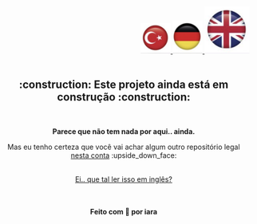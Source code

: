 <div align="right" >
  <a href="./README.md">
    <img src="./images/tr.png" alt="Türkce" width="60px" ></img>
  </a>
  <a href="./README.de.md">
    <img src="./images/de.png" alt="Deutsch" width="60px" ></img>
  </a>
  <a href="./README.en.md">
    <img src="./images/en.png" alt="English" width="90px" ></img>
  </a>
</div>
<br/>


<div align="center" >
  <h2> :construction: Este projeto ainda está em construção :construction: </h2>
  <br/>
  
  <p><strong>Parece que não tem nada por aqui.. ainda.</strong></p>
  <p>Mas eu tenho certeza que você vai achar algum outro repositório legal <a href="https://github.com/iaraoliveira">nesta conta</a> :upside_down_face:</p>
  
  <br/>
  
  <a href="./README.md">
    Ei.. que tal ler isso em inglês?  
    <!-- [![en-badge](./.github/lg-button-en.png)](./README.md)  -->
  </a>

  <br/><br/>
  <strong>Feito com :white_heart: por iara </strong>
</div>
